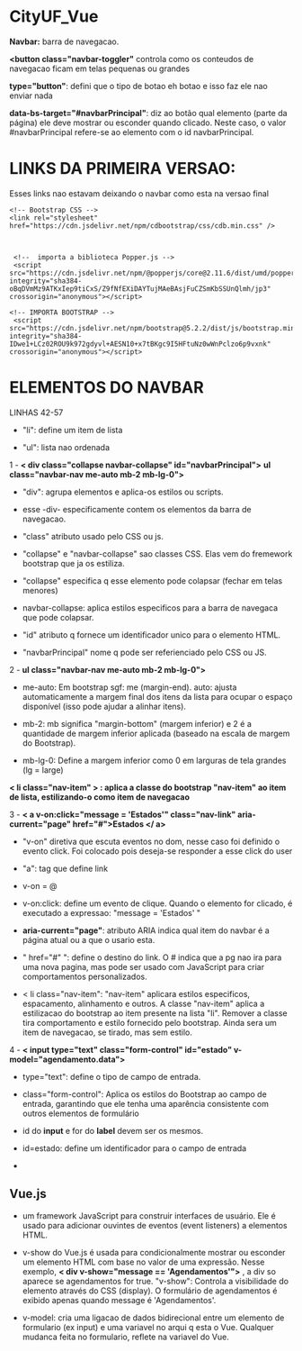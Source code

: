 # CityUF_Vue

**Navbar:** barra de navegacao.

**<button class="navbar-toggler"** controla como os conteudos de navegacao ficam em telas pequenas ou grandes

**type="button"**: defini que o tipo de botao eh botao e isso faz ele nao enviar nada

**data-bs-target="#navbarPrincipal"**: diz ao botão qual elemento (parte da página) ele deve mostrar ou esconder quando clicado. Neste caso, o valor #navbarPrincipal refere-se ao elemento com o id navbarPrincipal. 


# LINKS DA PRIMEIRA VERSAO:
Esses links nao estavam deixando o navbar como esta na versao final

    <!-- Bootstrap CSS -->
    <link rel="stylesheet" href="https://cdn.jsdelivr.net/npm/cdbootstrap/css/cdb.min.css" />

   

     <!--  importa a biblioteca Popper.js -->
     <script src="https://cdn.jsdelivr.net/npm/@popperjs/core@2.11.6/dist/umd/popper.min.js" integrity="sha384-oBqDVmMz9ATKxIep9tiCxS/Z9fNfEXiDAYTujMAeBAsjFuCZSmKbSSUnQlmh/jp3" crossorigin="anonymous"></script>

    <!-- IMPORTA BOOTSTRAP -->
     <script src="https://cdn.jsdelivr.net/npm/bootstrap@5.2.2/dist/js/bootstrap.min.js" integrity="sha384-IDwe1+LCz02ROU9k972gdyvl+AESN10+x7tBKgc9I5HFtuNz0wWnPclzo6p9vxnk" crossorigin="anonymous"></script> 
     

# ELEMENTOS DO NAVBAR 
LINHAS 42-57
- "li": define um item de lista

- "ul": lista nao ordenada

1 - **< div class="collapse navbar-collapse" id="navbarPrincipal">**
     **ul class="navbar-nav me-auto mb-2 mb-lg-0">**
 - "div": agrupa elementos e aplica-os estilos ou scripts.
 
 - esse -div- especificamente contem os elementos da barra de navegacao.
 - "class" atributo usado pelo CSS ou js.
 - "collapse" e "navbar-collapse" sao classes CSS. Elas vem do fremework bootstrap que ja os estiliza.

 - "collapse" especifica q esse elemento pode colapsar (fechar em telas menores)
 - navbar-collapse: aplica estilos especificos para a barra de navegaca que pode colapsar.

 - "id" atributo q fornece um identificador unico para o elemento HTML.

 - "navbarPrincipal" nome q pode ser referienciado pelo CSS ou JS.

2 - **ul class="navbar-nav me-auto mb-2 mb-lg-0">**

- me-auto: Em bootstrap sgf: me (margin-end). auto:  ajusta automaticamente a margem final dos itens da lista para ocupar o espaço disponível (isso pode ajudar a alinhar itens).

- mb-2: mb significa "margin-bottom" (margem inferior) e 2 é a quantidade de margem inferior aplicada (baseado na escala de margem do Bootstrap).

- mb-lg-0: Define a margem inferior como 0 em larguras de tela grandes (lg = large)


**< li class="nav-item" > :  aplica a classe do bootstrap "nav-item" ao item de lista, estilizando-o como item de navegacao**


3 -  **< a v-on:click="message = 'Estados'" class="nav-link" aria-current="page" href="#">Estados </ a>**                    

- "v-on" diretiva que escuta eventos no dom, nesse caso foi definido o evento click. Foi colocado pois deseja-se responder a esse click do user
- "a": tag que define link

- v-on = @

- v-on:click: define um evento de clique. Quando o elemento for clicado, é executado a expressao: "message = 'Estados' "

- **aria-current="page"**: atributo ARIA indica qual item do navbar é a página atual ou a que o usario esta.  

- " href="#" ": define o destino do link. O # indica que a pg nao ira para uma nova pagina, mas pode ser usado com JavaScript para criar comportamentos personalizados.

- < li class="nav-item": "nav-item" aplicara estilos especificos, espacamento, alinhamento e outros. A classe "nav-item" aplica a estilizacao do bootstrap ao item presente na lista "li". Remover a classe tira comportamento e estilo fornecido pelo bootstrap. Ainda sera um item de navegacao, se tirado, mas sem estilo.

4 -  **< input type="text" class="form-control" id="estado" v-model="agendamento.data">**
- type="text": define o tipo de campo de entrada.

- class="form-control": Aplica os estilos do Bootstrap ao campo de entrada, garantindo que ele tenha uma aparência consistente com outros elementos de formulário

- id do **input** e for do **label** devem ser os mesmos.

- id=estado: define um identificador para o campo de entrada

- 

## Vue.js
- um framework JavaScript para construir interfaces de usuário. Ele é usado para adicionar ouvintes de eventos (event listeners) a elementos HTML. 

- v-show do Vue.js é usada para condicionalmente mostrar ou esconder um elemento HTML com base no valor de uma expressão. Nesse exemplo,  **< div v-show="message == 'Agendamentos'">** , a div so aparece se agendamentos for true. "v-show": Controla a visibilidade do elemento através do CSS (display). O formulário de agendamentos é exibido apenas quando message é 'Agendamentos'.

- v-model: cria uma ligacao de dados bidirecional entre um elemento de formulario (ex input) e uma variavel no arqui q esta o Vue. Qualquer mudanca feita no formulario, reflete na variavel do Vue.
